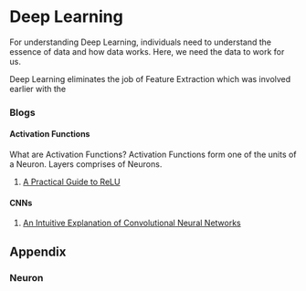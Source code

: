 # Deep Learning

For understanding Deep Learning, individuals need to understand the essence of data and how data works. Here, we need the data to work for us.

Deep Learning eliminates the job of Feature Extraction which was involved earlier with the


### Blogs

####
#### Activation Functions

What are Activation Functions?
Activation Functions form one of the units of a Neuron. Layers comprises of Neurons.



1. [A Practical Guide to ReLU](https://medium.com/@danqing/a-practical-guide-to-relu-b83ca804f1f7#targetText=ReLU%20stands%20for%20rectified%20linear,neural%20networks%2C%20especially%20in%20CNNs.)

#### CNNs

1. [An Intuitive Explanation of Convolutional Neural Networks](https://ujjwalkarn.me/2016/08/11/intuitive-explanation-convnets/)



## Appendix

### Neuron
